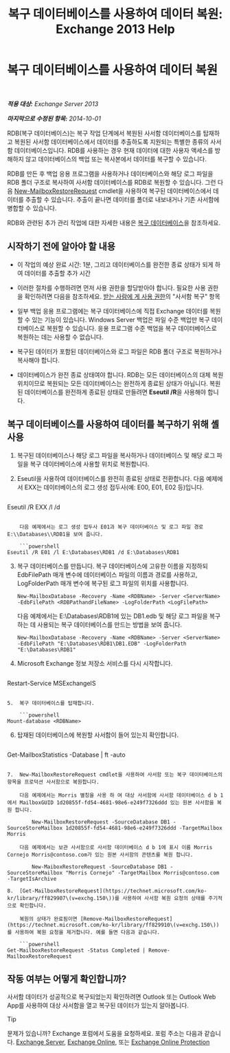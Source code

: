 ﻿---
title: '복구 데이터베이스를 사용하여 데이터 복원: Exchange 2013 Help'
TOCTitle: 복구 데이터베이스를 사용하여 데이터 복원
ms:assetid: d64c18e7-16af-4bd8-a5c5-01206984d4d1
ms:mtpsurl: https://technet.microsoft.com/ko-kr/library/Ee332351(v=EXCHG.150)
ms:contentKeyID: 50484296
ms.date: 05/22/2018
mtps_version: v=EXCHG.150
ms.translationtype: MT
---

# 복구 데이터베이스를 사용하여 데이터 복원

 

_**적용 대상:** Exchange Server 2013_

_**마지막으로 수정된 항목:** 2014-10-01_

RDB(복구 데이터베이스)는 복구 작업 단계에서 복원된 사서함 데이터베이스를 탑재하고 복원된 사서함 데이터베이스에서 데이터를 추출하도록 지원되는 특별한 종류의 사서함 데이터베이스입니다. RDB를 사용하는 경우 현재 데이터에 대한 사용자 액세스를 방해하지 않고 데이터베이스의 백업 또는 복사본에서 데이터를 복구할 수 있습니다.

RDB를 만든 후 백업 응용 프로그램을 사용하거나 데이터베이스와 해당 로그 파일을 RDB 폴더 구조로 복사하여 사서함 데이터베이스를 RDB로 복원할 수 있습니다. 그런 다음 [New-MailboxRestoreRequest](https://technet.microsoft.com/ko-kr/library/ff829875\(v=exchg.150\)) cmdlet을 사용하여 복구된 데이터베이스에서 데이터를 추출할 수 있습니다. 추출이 끝나면 데이터를 폴더로 내보내거나 기존 사서함에 병합할 수 있습니다.

RDB와 관련된 추가 관리 작업에 대한 자세한 내용은 [복구 데이터베이스](recovery-databases-exchange-2013-help.md)을 참조하세요.

## 시작하기 전에 알아야 할 내용

  - 이 작업의 예상 완료 시간: 1분, 그리고 데이터베이스를 완전한 종료 상태가 되게 하여 데이터를 추출할 추가 시간

  - 이러한 절차를 수행하려면 먼저 사용 권한을 할당받아야 합니다. 필요한 사용 권한을 확인하려면 다음을 참조하세요. [받는 사람에 게 사용 권한](recipients-permissions-exchange-2013-help.md)의 "사서함 복구" 항목

  - 일부 백업 응용 프로그램에는 복구 데이터베이스에 직접 Exchange 데이터를 복원할 수 있는 기능이 있습니다. Windows Server 백업은 파일 수준 백업만 복구 데이터베이스로 복원할 수 있습니다. 응용 프로그램 수준 백업을 복구 데이터베이스로 복원하는 데는 사용할 수 없습니다.

  - 복구된 데이터가 포함된 데이터베이스와 로그 파일은 RDB 폴더 구조로 복원하거나 복사해야 합니다.

  - 데이터베이스가 완전 종료 상태여야 합니다. RDB는 모든 데이터베이스의 대체 복원 위치이므로 복원되는 모든 데이터베이스는 완전하게 종료된 상태가 아닙니다. 복원된 데이터베이스를 완전하게 종료된 상태로 만들려면 **Eseutil /R**을 사용해야 합니다.

## 복구 데이터베이스를 사용하여 데이터를 복구하기 위해 셸 사용

1.  복구된 데이터베이스나 해당 로그 파일을 복사하거나 데이터베이스 및 해당 로그 파일을 복구 데이터베이스에 사용할 위치로 복원합니다.

2.  Eseutil을 사용하여 데이터베이스를 완전히 종료된 상태로 전환합니다. 다음 예제에서 EXX는 데이터베이스의 로그 생성 접두사(예: E00, E01, E02 등)입니다.
    
    ```powershell
Eseutil /R EXX /l <RDBLogFilePath> /d <RDBEdbFolder>
```
    
    다음 예제에서는 로그 생성 접두사 E01과 복구 데이터베이스 및 로그 파일 경로 E:\\Databases\\RDB1을 보여 줍니다.
    
    ```powershell
Eseutil /R E01 /l E:\Databases\RDB1 /d E:\Databases\RDB1
```

3.  복구 데이터베이스를 만듭니다. 복구 데이터베이스에 고유한 이름을 지정하되 EdbFilePath 매개 변수에 데이터베이스 파일의 이름과 경로를 사용하고, LogFolderPath 매개 변수에 복구된 로그 파일의 위치를 사용합니다.
    
        New-MailboxDatabase -Recovery -Name <RDBName> -Server <ServerName> -EdbFilePath <RDBPathandFileName> -LogFolderPath <LogFilePath>
    
    다음 예제에서는 E:\\Databases\\RDB1에 있는 DB1.edb 및 해당 로그 파일을 복구하는 데 사용되는 복구 데이터베이스를 만드는 방법을 보여 줍니다.
    
        New-MailboxDatabase -Recovery -Name <RDBName> -Server <ServerName> -EdbFilePath "E:\Databases\RDB1\DB1.EDB" -LogFolderPath "E:\Databases\RDB1"

4.  Microsoft Exchange 정보 저장소 서비스를 다시 시작합니다.
    
    ```powershell
Restart-Service MSExchangeIS
```

5.  복구 데이터베이스를 탑재합니다.
    
    ```powershell
Mount-database <RDBName>
```

6.  탑재된 데이터베이스에 복원할 사서함이 들어 있는지 확인합니다.
    
    ```powershell
Get-MailboxStatistics -Database <RDBName> | ft -auto
```

7.  New-MailboxRestoreRequest cmdlet을 사용하여 사서함 또는 복구 데이터베이스의 항목을 프로덕션 사서함으로 복원합니다.
    
    다음 예제에서는 Morris 별칭을 사용 하 여 대상 사서함에 사서함 데이터베이스 d b 1에서 MailboxGUID 1d20855f-fd54-4681-98e6-e249f7326ddd 있는 원본 사서함을 복원 합니다.
    
        New-MailboxRestoreRequest -SourceDatabase DB1 -SourceStoreMailbox 1d20855f-fd54-4681-98e6-e249f7326ddd -TargetMailbox Morris
    
    다음 예제에서는 보관 사서함으로 사서함 데이터베이스 d b 1에 표시 이름 Morris Cornejo Morris@contoso.com가 있는 원본 사서함의 콘텐츠를 복원 합니다.
    
        New-MaiboxRestoreRequest -SourceDatabase DB1 -SourceStoreMailbox "Morris Cornejo" -TargetMailbox Morris@contoso.com -TargetIsArchive

8.  [Get-MailboxRestoreRequest](https://technet.microsoft.com/ko-kr/library/ff829907\(v=exchg.150\))를 사용하여 사서함 복원 요청의 상태를 주기적으로 확인합니다.
    
    복원의 상태가 완료됨이면 [Remove-MailboxRestoreRequest](https://technet.microsoft.com/ko-kr/library/ff829910\(v=exchg.150\))를 사용하여 복원 요청을 제거합니다. 예를 들면 다음과 같습니다.
    
    ```powershell
Get-MailboxRestoreRequest -Status Completed | Remove-MailboxRestoreRequest
```

## 작동 여부는 어떻게 확인합니까?

사서함 데이터가 성공적으로 복구되었는지 확인하려면 Outlook 또는 Outlook Web App를 사용하여 대상 사서함을 열고 복구된 데이터가 있는지 알아봅니다.


> [!TIP]
> 문제가 있습니까? Exchange 포럼에서 도움을 요청하세요. 포럼 주소는 다음과 같습니다. <A href="https://go.microsoft.com/fwlink/p/?linkid=60612">Exchange Server</A>, <A href="https://go.microsoft.com/fwlink/p/?linkid=267542">Exchange Online</A>, 또는 <A href="https://go.microsoft.com/fwlink/p/?linkid=285351">Exchange Online Protection</A>


